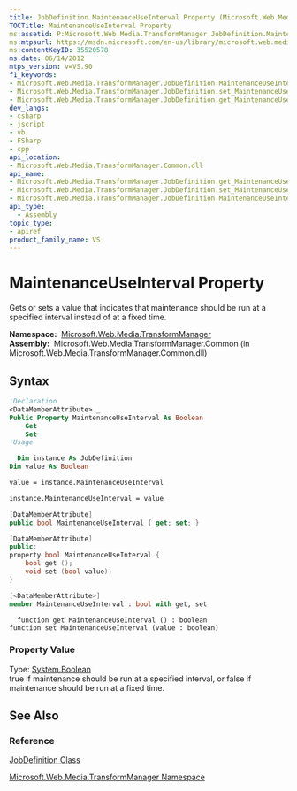 ```yaml
---
title: JobDefinition.MaintenanceUseInterval Property (Microsoft.Web.Media.TransformManager)
TOCTitle: MaintenanceUseInterval Property
ms:assetid: P:Microsoft.Web.Media.TransformManager.JobDefinition.MaintenanceUseInterval
ms:mtpsurl: https://msdn.microsoft.com/en-us/library/microsoft.web.media.transformmanager.jobdefinition.maintenanceuseinterval(v=VS.90)
ms:contentKeyID: 35520578
ms.date: 06/14/2012
mtps_version: v=VS.90
f1_keywords:
- Microsoft.Web.Media.TransformManager.JobDefinition.MaintenanceUseInterval
- Microsoft.Web.Media.TransformManager.JobDefinition.set_MaintenanceUseInterval
- Microsoft.Web.Media.TransformManager.JobDefinition.get_MaintenanceUseInterval
dev_langs:
- csharp
- jscript
- vb
- FSharp
- cpp
api_location:
- Microsoft.Web.Media.TransformManager.Common.dll
api_name:
- Microsoft.Web.Media.TransformManager.JobDefinition.get_MaintenanceUseInterval
- Microsoft.Web.Media.TransformManager.JobDefinition.set_MaintenanceUseInterval
- Microsoft.Web.Media.TransformManager.JobDefinition.MaintenanceUseInterval
api_type:
  - Assembly
topic_type:
- apiref
product_family_name: VS
---
```


# MaintenanceUseInterval Property

Gets or sets a value that indicates that maintenance should be run at a specified interval instead of at a fixed time.

**Namespace:**  [Microsoft.Web.Media.TransformManager](microsoft-web-media-transformmanager-namespace.md)  
**Assembly:**  Microsoft.Web.Media.TransformManager.Common (in Microsoft.Web.Media.TransformManager.Common.dll)

## Syntax

```vb
'Declaration
<DataMemberAttribute> _
Public Property MaintenanceUseInterval As Boolean
    Get
    Set
'Usage

  Dim instance As JobDefinition
Dim value As Boolean

value = instance.MaintenanceUseInterval

instance.MaintenanceUseInterval = value
```

```csharp
[DataMemberAttribute]
public bool MaintenanceUseInterval { get; set; }
```

```cpp
[DataMemberAttribute]
public:
property bool MaintenanceUseInterval {
    bool get ();
    void set (bool value);
}
```

``` fsharp
[<DataMemberAttribute>]
member MaintenanceUseInterval : bool with get, set
```

```jscript
  function get MaintenanceUseInterval () : boolean
function set MaintenanceUseInterval (value : boolean)
```

### Property Value

Type: [System.Boolean](https://msdn.microsoft.com/library/a28wyd50)  
true if maintenance should be run at a specified interval, or false if maintenance should be run at a fixed time.  

## See Also

### Reference

[JobDefinition Class](jobdefinition-class-microsoft-web-media-transformmanager.md)

[Microsoft.Web.Media.TransformManager Namespace](microsoft-web-media-transformmanager-namespace.md)

